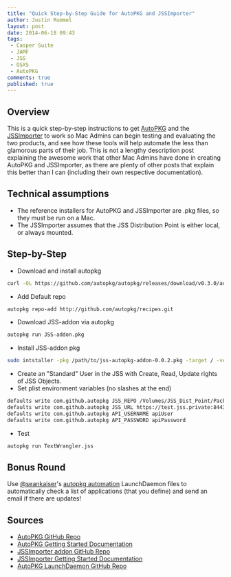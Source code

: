 ```yaml
---
title: "Quick Step-by-Step Guide for AutoPKG and JSSImporter"
author: Justin Rummel
layout: post
date: 2014-06-18 09:43
tags: 
 - Casper Suite
 - JAMF
 - JSS
 - OSXS
 - AutoPKG
comments: true
published: true
---
```


Overview
---
This is a quick step-by-step instructions to get [AutoPKG][AutoPKG] and the [JSSImporter][JSSImporter] to work so Mac Admins can begin testing and evaluating the two products, and see how these tools will help automate the less than glamorous parts of their job.  This is not a lengthy description post explaining the awesome work that other Mac Admins have done in creating AutoPKG and JSSImporter, as there are plenty of other posts that explain this better than I can (including their own respective documentation).

Technical assumptions
---

-	The reference installers for AutoPKG and JSSImporter are .pkg files, so they must be run on a Mac.
-	The JSSImporter assumes that the JSS Distribution Point is either local, or always mounted.

Step-by-Step
---

-	Download and install autopkg

``` bash
curl -OL https://github.com/autopkg/autopkg/releases/download/v0.3.0/autopkg-0.3.0.pkg
```

-	Add Default repo

``` bash
autopkg repo-add http://github.com/autopkg/recipes.git
```

-	Download JSS-addon via autopkg

``` bash
autopkg run JSS-addon.pkg
```

-	Install JSS-addon pkg

``` bash
sudo intstaller -pkg /path/to/jss-autopkg-addon-0.0.2.pkg -target / -verbose
```

-	Create an "Standard" User in the JSS with Create, Read, Update rights of JSS Objects.
-	Set plist environment variables (no slashes at the end)

``` bash
defaults write com.github.autopkg JSS_REPO /Volumes/JSS_Dist_Point/Packages
defaults write com.github.autopkg JSS_URL https://test.jss.private:8443
defaults write com.github.autopkg API_USERNAME apiUser
defaults write com.github.autopkg API_PASSWORD apiPassword
```

-	Test

``` bash
autopkg run TextWrangler.jss
```

Bonus Round
---
Use [@seankaiser][seankaiser]'s [autopkg automation][skauto] LaunchDaemon files to automatically check a list of applications (that you define) and send an email if there are updates!

Sources
---

-	[AutoPKG GitHub Repo][AutoPKG]
-	[AutoPKG Getting Started Documentation][autoDOC]
-	[JSSImporter addon GitHub Repo][JSSImporter]
-	[JSSImporter Getting Started Documentation][jssDOC]
-	[AutoPKG LaunchDaemon GitHub Repo][skauto]

[AutoPKG]: https://github.com/autopkg/autopkg
[autoDOC]: https://github.com/autopkg/autopkg/wiki/Getting-Started
[JSSImporter]: https://github.com/arubdesu/jss-autopkg-addon
[jssDOC]: http://www.318.com/2014/01/introducing-jssimporter-for-autopkg/
[seankaiser]: https://twitter.com/seankaiser
[skauto]: https://github.com/seankaiser/automation-scripts/tree/master/autopkg

